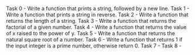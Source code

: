 Task 0 - Write a function that prints a string, followed by a new line.
Task 1 - Write a function that prints a string in reverse.
Task 2 - Write a function that returns the length of a string.
Task 3 - Write a function that returns the factorial of a given number.
Task 4 - Write a function that returns the value of x raised to the power of y.
Task 5 - Write a function that returns the natural square root of a number.
Task 6 - Write a function that returns 1 if the input integer is a prime number, otherwise return 0.
Task 7 - 
Task 8 - 
